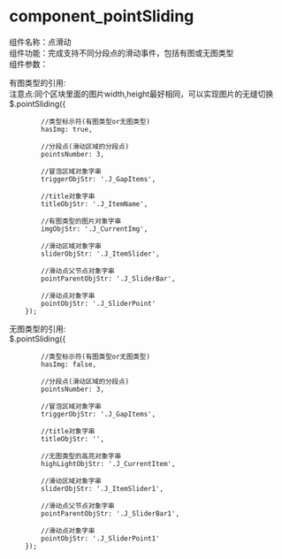 # component_pointSliding
组件名称：点滑动<br>
组件功能：完成支持不同分段点的滑动事件，包括有图或无图类型<br>
组件参数：

有图类型的引用:<br/>
注意点:同个区块里面的图片width,height最好相同，可以实现图片的无缝切换<br/>
$.pointSliding({

            //类型标示符(有图类型or无图类型)
            hasImg: true,

            //分段点(滑动区域的分段点)
            pointsNumber: 3,

            //冒泡区域对象字串
            triggerObjStr: '.J_GapItems',

            //title对象字串
            titleObjStr: '.J_ItemName',

            //有图类型的图片对象字串
            imgObjStr: '.J_CurrentImg',

            //滑动区域对象字串
            sliderObjStr: '.J_ItemSlider',

            //滑动点父节点对象字串
            pointParentObjStr: '.J_SliderBar',

            //滑动点对象字串
            pointObjStr: '.J_SliderPoint'
        });
        
无图类型的引用:<br/>
$.pointSliding({

            //类型标示符(有图类型or无图类型)
            hasImg: false,

            //分段点(滑动区域的分段点)
            pointsNumber: 3,

            //冒泡区域对象字串
            triggerObjStr: '.J_GapItems',

            //title对象字串
            titleObjStr: '',

            //无图类型的高亮对象字串
            highLightObjStr: '.J_CurrentItem',

            //滑动区域对象字串
            sliderObjStr: '.J_ItemSlider1',

            //滑动点父节点对象字串
            pointParentObjStr: '.J_SliderBar1',

            //滑动点对象字串
            pointObjStr: '.J_SliderPoint1'
        });

